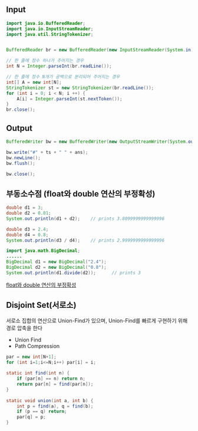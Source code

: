 ## Input
``` java
import java.io.BufferedReader;
import java.io.InputStreamReader;
import java.util.StringTokenizer;


BufferedReader br = new BufferedReader(new InputStreamReader(System.in));

// 한 줄에 정수 하나가 주어지는 경우
int N = Integer.parseInt(br.readLine());

// 한 줄에 정수 N개가 공백으로 분리되어 주어지는 경우
int[] A = new int[N];
StringTokenizer st = new StringTokenizer(br.readLine()); 
for (int i = 0; i < N; i ++) {
    A[i] = Integer.parseInt(st.nextToken());
}
br.close();
```
## Output
``` java
BufferedWriter bw = new BufferedWriter(new OutputStreamWriter(System.out));

bw.write("#" + ts + " " + ans);
bw.newLine();
bw.flush();

bw.close();
```
## 부동소수점 (float와 double 연산의 부정확성)
``` java
double d1 = 3;
double d2 = 0.01;
System.out.println(d1 + d2);    // prints 3.8099999999999996 

double d3 = 2.4;
double d4 = 0.8;
System.out.println(d3 / d4);    // prints 2.9999999999999996 

import java.math.BigDecimal;
......
BigDecimal d1 = new BigDecimal("2.4");
BigDecimal d2 = new BigDecimal("0.8");
System.out.println(d1.divide(d2));      // prints 3
```
[float와 double 연산의 부정확성](http://gwpark.tistory.com/1729)

## Disjoint Set(서로소)
서로소 집합의 연산으로 Union-Find가 있으며, Union-Find를 빠르게 구현하기 위해 경로 압축을 한다
* Union Find
* Path Compression
``` java
par = new int[N+1];
for (int i=1;i<=N;i++) par[i] = i; 	
	
static int find(int n) {
	if (par[n] == n) return n;
	return par[n] = find(par[n]);
}
 
static void union(int a, int b) {
	int p = find(a), q = find(b);
	if (p == q) return;
	par[q] = p;
}
```
